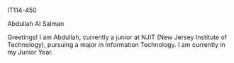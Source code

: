 IT114-450

Abdullah Al Salman

Greetings! I am Abdullah, currently a junior at NJIT (New Jersey Institute of Technology), pursuing a major in Information Technology. I am currently in my Junior Year.



